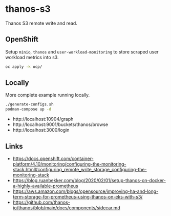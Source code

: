 # thanos-s3

Thanos S3 remote write and read.

## OpenShift

Setup `minio`, `thanos` and `user-workload-monitoring` to store scraped user workload metrics into s3.

```bash
oc apply -k ocp/
```

## Locally

More complete example running locally.

```bash
./generate-configs.sh
podman-compose up -d
```

- http://localhost:10904/graph
- http://localhost:9001/buckets/thanos/browse
- http://localhost:3000/login

## Links

- https://docs.openshift.com/container-platform/4.10/monitoring/configuring-the-monitoring-stack.html#configuring_remote_write_storage_configuring-the-monitoring-stack
- https://blog.ruanbekker.com/blog/2020/02/01/setup-thanos-on-docker-a-highly-available-prometheus
- https://aws.amazon.com/blogs/opensource/improving-ha-and-long-term-storage-for-prometheus-using-thanos-on-eks-with-s3/
- https://github.com/thanos-io/thanos/blob/main/docs/components/sidecar.md
